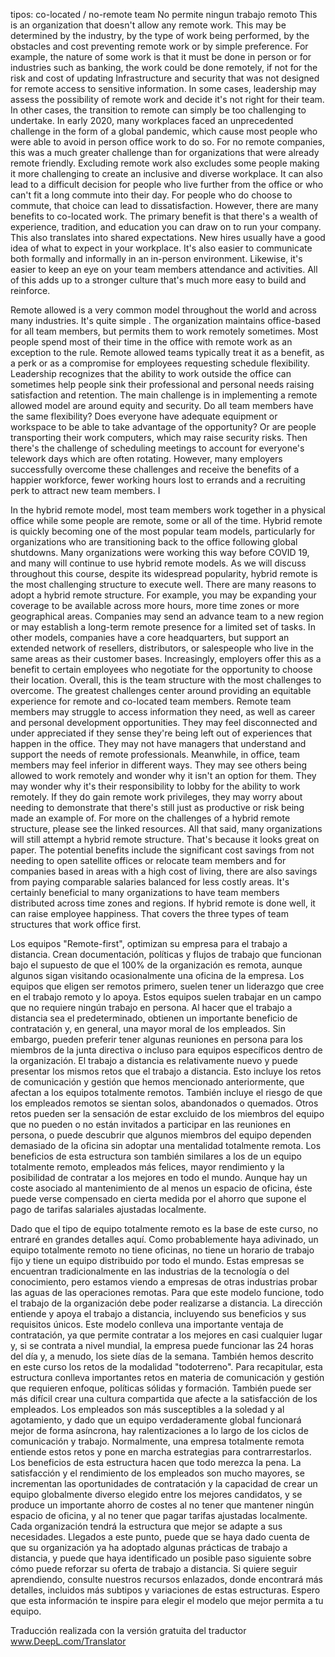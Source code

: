 
tipos:
co-located / no-remote team
No permite ningun trabajo remoto
This is an organization that doesn't allow any remote work. This may be determined by the industry, by the type of work being performed, by the obstacles and cost preventing remote work or by simple preference. For example, the nature of some work is that it must be done in person or for industries such as banking, the work could be done remotely, if not for the risk and cost of updating Infrastructure and security that was not designed for remote access to sensitive information. In some cases, leadership may assess the possibility of remote work and decide it's not right for their team. In other cases, the transition to remote can simply be too challenging to undertake. In early 2020, many workplaces faced an unprecedented challenge in the form of a global pandemic, which cause most people who were able to avoid in person office work to do so. For no remote companies, this was a much greater challenge than for organizations that were already remote friendly. Excluding remote work also excludes some people making it more challenging to create an inclusive and diverse workplace. It can also lead to a difficult decision for people who live further from the office or who can't fit a long commute into their day. For people who do choose to commute, that choice can lead to dissatisfaction. However, there are many benefits to co-located work. The primary benefit is that there's a wealth of experience, tradition, and education you can draw on to run your company. This also translates into shared expectations. New hires usually have a good idea of what to expect in your workplace. It's also easier to communicate both formally and informally in an in-person environment. Likewise, it's easier to keep an eye on your team members attendance and activities. All of this adds up to a stronger culture that's much more easy to build and reinforce.

Remote allowed is a very common model throughout the world and across many industries. It's quite simple . The organization maintains office-based for all team members, but permits them to work remotely sometimes. Most people spend most of their time in the office with remote work as an exception to the rule. Remote allowed teams typically treat it as a benefit, as a perk or as a compromise for employees requesting schedule flexibility. Leadership recognizes that the ability to work outside the office can sometimes help people sink their professional and personal needs raising satisfaction and retention. The main challenge is in implementing a remote allowed model are around equity and security. Do all team members have the same flexibility? Does everyone have adequate equipment or workspace to be able to take advantage of the opportunity? Or are people transporting their work computers, which may raise security risks. Then there's the challenge of scheduling meetings to account for everyone's telework days which are often rotating. However, many employers successfully overcome these challenges and receive the benefits of a happier workforce, fewer working hours lost to errands and a recruiting perk to attract new team members. I

In the hybrid remote model, most team members work together in a physical office while some people are remote, some or all of the time. Hybrid remote is quickly becoming one of the most popular team models, particularly for organizations who are transitioning back to the office following global shutdowns. Many organizations were working this way before COVID 19, and many will continue to use hybrid remote models. As we will discuss throughout this course, despite its widespread popularity, hybrid remote is the most challenging structure to execute well. There are many reasons to adopt a hybrid remote structure. For example, you may be expanding your coverage to be available across more hours, more time zones or more geographical areas. Companies may send an advance team to a new region or may establish a long-term remote presence for a limited set of tasks. In other models, companies have a core headquarters, but support an extended network of resellers, distributors, or salespeople who live in the same areas as their customer bases. Increasingly, employers offer this as a benefit to certain employees who negotiate for the opportunity to choose their location. Overall, this is the team structure with the most challenges to overcome. The greatest challenges center around providing an equitable experience for remote and co-located team members. Remote team members may struggle to access information they need, as well as career and personal development opportunities. They may feel disconnected and under appreciated if they sense they're being left out of experiences that happen in the office. They may not have managers that understand and support the needs of remote professionals. Meanwhile, in office, team members may feel inferior in different ways. They may see others being allowed to work remotely and wonder why it isn't an option for them. They may wonder why it's their responsibility to lobby for the ability to work remotely. If they do gain remote work privileges, they may worry about needing to demonstrate that there's still just as productive or risk being made an example of. For more on the challenges of a hybrid remote structure, please see the linked resources. All that said, many organizations will still attempt a hybrid remote structure. That's because it looks great on paper. The potential benefits include the significant cost savings from not needing to open satellite offices or relocate team members and for companies based in areas with a high cost of living, there are also savings from paying comparable salaries balanced for less costly areas. It's certainly beneficial to many organizations to have team members distributed across time zones and regions. If hybrid remote is done well, it can raise employee happiness. That covers the three types of team structures that work office first. 

 Los equipos "Remote-first", optimizan su empresa para el trabajo a distancia. Crean documentación, políticas y flujos de trabajo que funcionan bajo el supuesto de que el 100% de la organización es remota, aunque algunos sigan visitando ocasionalmente una oficina de la empresa. Los equipos que eligen ser remotos primero, suelen tener un liderazgo que cree en el trabajo remoto y lo apoya. Estos equipos suelen trabajar en un campo que no requiere ningún trabajo en persona. Al hacer que el trabajo a distancia sea el predeterminado, obtienen un importante beneficio de contratación y, en general, una mayor moral de los empleados. Sin embargo, pueden preferir tener algunas reuniones en persona para los miembros de la junta directiva o incluso para equipos específicos dentro de la organización. El trabajo a distancia es relativamente nuevo y puede presentar los mismos retos que el trabajo a distancia. Esto incluye los retos de comunicación y gestión que hemos mencionado anteriormente, que afectan a los equipos totalmente remotos. También incluye el riesgo de que los empleados remotos se sientan solos, abandonados o quemados. Otros retos pueden ser la sensación de estar excluido de los miembros del equipo que no pueden o no están invitados a participar en las reuniones en persona, o puede descubrir que algunos miembros del equipo dependen demasiado de la oficina sin adoptar una mentalidad totalmente remota. Los beneficios de esta estructura son también similares a los de un equipo totalmente remoto, empleados más felices, mayor rendimiento y la posibilidad de contratar a los mejores en todo el mundo. Aunque hay un coste asociado al mantenimiento de al menos un espacio de oficina, éste puede verse compensado en cierta medida por el ahorro que supone el pago de tarifas salariales ajustadas localmente.

  Dado que el tipo de equipo totalmente remoto es la base de este curso, no entraré en grandes detalles aquí. Como probablemente haya adivinado, un equipo totalmente remoto no tiene oficinas, no tiene un horario de trabajo fijo y tiene un equipo distribuido por todo el mundo. Estas empresas se encuentran tradicionalmente en las industrias de la tecnología o del conocimiento, pero estamos viendo a empresas de otras industrias probar las aguas de las operaciones remotas. Para que este modelo funcione, todo el trabajo de la organización debe poder realizarse a distancia. La dirección entiende y apoya el trabajo a distancia, incluyendo sus beneficios y sus requisitos únicos. Este modelo conlleva una importante ventaja de contratación, ya que permite contratar a los mejores en casi cualquier lugar y, si se contrata a nivel mundial, la empresa puede funcionar las 24 horas del día y, a menudo, los siete días de la semana. También hemos descrito en este curso los retos de la modalidad "todoterreno". Para recapitular, esta estructura conlleva importantes retos en materia de comunicación y gestión que requieren enfoque, políticas sólidas y formación. También puede ser más difícil crear una cultura compartida que afecte a la satisfacción de los empleados. Los empleados son más susceptibles a la soledad y al agotamiento, y dado que un equipo verdaderamente global funcionará mejor de forma asíncrona, hay ralentizaciones a lo largo de los ciclos de comunicación y trabajo. Normalmente, una empresa totalmente remota entiende estos retos y pone en marcha estrategias para contrarrestarlos. Los beneficios de esta estructura hacen que todo merezca la pena. La satisfacción y el rendimiento de los empleados son mucho mayores, se incrementan las oportunidades de contratación y la capacidad de crear un equipo globalmente diverso elegido entre los mejores candidatos, y se produce un importante ahorro de costes al no tener que mantener ningún espacio de oficina, y al no tener que pagar tarifas ajustadas localmente. Cada organización tendrá la estructura que mejor se adapte a sus necesidades. Llegados a este punto, puede que se haya dado cuenta de que su organización ya ha adoptado algunas prácticas de trabajo a distancia, y puede que haya identificado un posible paso siguiente sobre cómo puede reforzar su oferta de trabajo a distancia. Si quiere seguir aprendiendo, consulte nuestros recursos enlazados, donde encontrará más detalles, incluidos más subtipos y variaciones de estas estructuras. Espero que esta información te inspire para elegir el modelo que mejor permita a tu equipo.

Traducción realizada con la versión gratuita del traductor www.DeepL.com/Translator